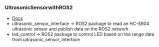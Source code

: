    ### UltrasonicSensorwithROS2
   * [Docs](../../doc/UltrasonicSensorwithROS2/)
   * ultrasonic_sensor_interface -> ROS2 package to read an HC-SR04 ultrasonic sensor and publish data on the ROS2 network
   * led_control -> ROS2 package to control LED based on the range data from ultrasonic_sensor_interface
